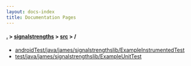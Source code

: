 ```yaml
---
layout: docs-index
title: Documentation Pages
---
```

#### [.](./../../index) > [signalstrengths](./../index) > [src](./index) > **/**

- [androidTest/java/james/signalstrengthslib/ExampleInstrumentedTest](androidTest/java/james/signalstrengthslib/ExampleInstrumentedTest)
- [test/java/james/signalstrengthslib/ExampleUnitTest](test/java/james/signalstrengthslib/ExampleUnitTest)
